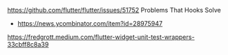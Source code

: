 https://github.com/flutter/flutter/issues/51752 Problems That Hooks Solve
* https://news.ycombinator.com/item?id=28975947

https://fredgrott.medium.com/flutter-widget-unit-test-wrappers-33cbff8c8a39